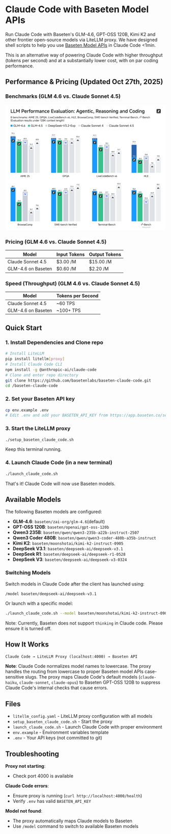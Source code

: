 # Claude Code with Baseten Model APIs

Run Claude Code with Baseten's GLM-4.6, GPT-OSS 120B, Kimi K2 and other frontier open-source models via LiteLLM proxy. We have designed shell scripts to help you use [Baseten Model APIs](https://www.baseten.co/products/model-apis/) in Claude Code <1min.

This is an alternative way of powering Claude Code with higher throughput (tokens per second) and at a substantially lower cost, with on par coding performance.

## Performance & Pricing (Updated Oct 27th, 2025)

### Benchmarks (GLM 4.6 vs. Claude Sonnet 4.5)
![alt text](/glm-4.6-benchmarks.png)

### Pricing (GLM 4.6 vs. Claude Sonnet 4.5)
| Model | Input Tokens | Output Tokens |
|-------|--------------|---------------|
| Claude Sonnet 4.5 | $3.00 /M | $15.00 /M |
| GLM-4.6 on Baseten | $0.60 /M | $2.20 /M |

### Speed (Throughput) (GLM 4.6 vs. Claude Sonnet 4.5)
| Model | Tokens per Second |
|-------|-------------------|
| Claude Sonnet 4.5 | ~60 TPS |
| GLM-4.6 on Baseten | ~100+ TPS |

## Quick Start

### 1. Install Dependencies and Clone repo

```bash
# Install LiteLLM
pip install litellm[proxy]
# Install Claude Code CLI
npm install -g @anthropic-ai/claude-code
# Clone and enter repo directory
git clone https://github.com/basetenlabs/baseten-claude-code.git
cd /baseten-claude-code
```

### 2. Set your Baseten API key

```bash
cp env.example .env
# Edit .env and add your BASETEN_API_KEY from https://app.baseten.co/settings/api_keys
```

### 3. Start the LiteLLM proxy

```bash
./setup_baseten_claude_code.sh
```

Keep this terminal running.

### 4. Launch Claude Code (in a new terminal)

```bash
./launch_claude_code.sh
```

That's it! Claude Code will now use Baseten models.

## Available Models

The following Baseten models are configured:

- **GLM-4.6**: `baseten/zai-org/glm-4.6`(default)
- **GPT-OSS 120B**: `baseten/openai/gpt-oss-120b`
- **Qwen3 235B**: `baseten/qwen/qwen3-235b-a22b-instruct-2507`
- **Qwen3 Coder 480B**: `baseten/qwen/qwen3-coder-480b-a35b-instruct`
- **Kimi K2**: `baseten/moonshotai/kimi-k2-instruct-0905`
- **DeepSeek V3.1**: `baseten/deepseek-ai/deepseek-v3.1`
- **DeepSeek R1**: `baseten/deepseek-ai/deepseek-r1-0528`
- **DeepSeek V3**: `baseten/deepseek-ai/deepseek-v3-0324`

### Switching Models

Switch models in Claude Code after the client has launched using:
```
/model baseten/deepseek-ai/deepseek-v3.1
```

Or launch with a specific model:
```bash
./launch_claude_code.sh --model baseten/moonshotai/kimi-k2-instruct-0905
```
Note:
Currently, Baseten does not support `thinking` in Claude code. Please ensure it is turned off.

## How It Works

```
Claude Code → LiteLLM Proxy (localhost:4000) → Baseten API
```

**Note**: Claude Code normalizes model names to lowercase. The proxy handles the routing from lowercase to proper Baseten model APIs case-sensitive slugs.
The proxy maps Claude Code's default models (`claude-haiku`, `claude-sonnet`, `claude-opus`) to Baseten GPT-OSS 120B to suppress Claude Code's internal checks that cause errors.

## Files

- `litellm_config.yaml` - LiteLLM proxy configuration with all models
- `setup_baseten_claude_code.sh` - Start the proxy
- `launch_claude_code.sh` - Launch Claude Code with proper environment
- `env.example` - Environment variables template
- `.env` - Your API keys (not committed to git)

## Troubleshooting

**Proxy not starting**: 
- Check port 4000 is available

**Claude Code errors**: 
- Ensure proxy is running (`curl http://localhost:4000/health`)
- Verify `.env` has valid `BASETEN_API_KEY`

**Model not found**: 
- The proxy automatically maps Claude models to Baseten
- Use `/model` command to switch to available Baseten models